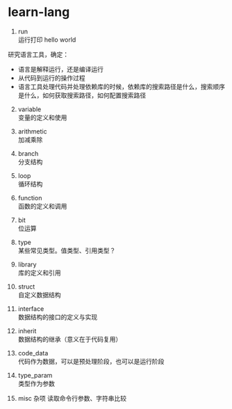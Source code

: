 # learn-lang

1. run  
运行打印 hello world  

研究语言工具，确定：  
* 语言是解释运行，还是编译运行
* 从代码到运行的操作过程
* 语言工具处理代码并处理依赖库的时候，依赖库的搜索路径是什么，搜索顺序是什么，如何获取搜索路径，如何配置搜索路径

2. variable  
   变量的定义和使用

3. arithmetic  
加减乘除

4. branch  
分支结构

5. loop  
循环结构

6. function  
函数的定义和调用

7. bit  
位运算

8. type  
某些常见类型。值类型、引用类型？

9. library  
库的定义和引用

10. struct  
自定义数据结构

11. interface  
数据结构的接口的定义与实现

12. inherit  
数据结构的继承（意义在于代码复用）

13. code_data  
代码作为数据，可以是预处理阶段，也可以是运行阶段

14. type_param  
类型作为参数

15. misc
杂项
读取命令行参数、字符串比较
